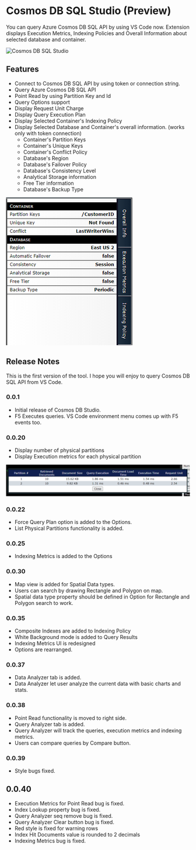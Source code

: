 # Cosmos DB SQL Studio (Preview)

You can query Azure Cosmos DB SQL API by using VS Code now. Extension displays Execution Metrics, Indexing Policies and Overall Information about selected database and container.

![Cosmos DB SQL Studio](https://github.com/hsavran/CosmosDB/raw/master/azuresqleditor.gif)

## Features

* Connect to Cosmos DB SQL API by using token or connection string.
* Query Azure Cosmos DB SQL API
* Point Read by using Partition Key and Id
* Query Options support
* Display Request Unit Charge
* Display Query Execution Plan
* Display Selected Container's Indexing Policy
* Display Selected Database and Container's overall information. (works only with token connection)
    * Container's Partition Keys
    * Container's Unique Keys
    * Container's Conflict Policy
    * Database's Region
    * Database's Failover Policy
    * Database's Consistency Level
    * Analytical Storage information
    * Free Tier information
    * Database's Backup Type

![feature X](https://github.com/hsavran/CosmosDB/raw/master/overall.png)

## Release Notes

This is the first version of the tool. 
I hope you will enjoy to query Cosmos DB SQL API from VS Code.

### 0.0.1

* Initial release of Cosmos DB Studio.
* F5 Executes queries. VS Code environment menu comes up with F5 events too.

### 0.0.20
* Display number of physical partitions
* Display Execution metrics for each physical partition


![feature X](https://raw.githubusercontent.com/hsavran/CosmosDB/master/partmetrics.PNG)

### 0.0.22
* Force Query Plan option is added to the Options.
* List Physical Partitions functionality is added.

### 0.0.25
* Indexing Metrics is added to the Options

### 0.0.30
* Map view is added for Spatial Data types.
* Users can search by drawing Rectangle and Polygon on map.
* Spatial data type property should be defined in Option for Rectangle and Polygon search to work.

### 0.0.35
* Composite Indexes are added to Indexing Policy
* White Background mode is added to Query Results
* Indexing Metrics UI is redesigned
* Options are rearranged.

### 0.0.37
* Data Analyzer tab is added.
* Data Analyzer let user analyze the current data with basic charts and stats.

### 0.0.38
* Point Read functionality is moved to right side.
* Query Analyzer tab is added.
* Query Analyzer will track the queries, execution metrics and indexing metrics.
* Users can compare queries by Compare button.

### 0.0.39
* Style bugs fixed.

## 0.0.40
* Execution Metrics for Point Read bug is fixed.
* Index Lookup property bug is fixed.
* Query Analyzer seq remove bug is fixed.
* Query Analyzer Clear button bug is fixed.
* Red style is fixed for warning rows
* Index Hit Documents value is rounded to 2 decimals
* Indexing Metrics bug is fixed.